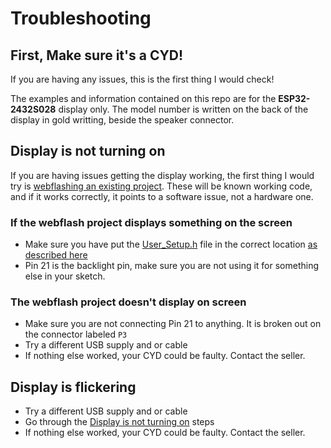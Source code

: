 # Troubleshooting

## First, Make sure it's a CYD!

If you are having any issues, this is the first thing I would check! 

The examples and information contained on this repo are for the **ESP32-2432S028** display only. The model number is written on the back of the display in gold writting, beside the speaker connector.

## Display is not turning on

If you are having issues getting the display working, the first thing I would try is [webflashing an existing project](/PROJECTS.md#projects-1). These will be known working code, and if it works correctly, it points to a software issue, not a hardware one.

### If the webflash project displays something on the screen

- Make sure you have put the [User_Setup.h](DisplayConfig/User_Setup.h) file in the correct location [as described here](/SETUP.md#library-configuration)
- Pin 21 is the backlight pin, make sure you are not using it for something else in your sketch.

### The webflash project doesn't display on screen

- Make sure you are not connecting Pin 21 to anything. It is broken out on the connector labeled `P3`
- Try a different USB supply and or cable
- If nothing else worked, your CYD could be faulty. Contact the seller.

## Display is flickering

- Try a different USB supply and or cable
- Go through the [Display is not turning on](#display-is-not-turning-on) steps
- If nothing else worked, your CYD could be faulty. Contact the seller.
